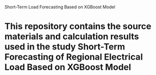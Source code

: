 Short-Term Load Forecasting Based on XGBoost Model

# This repository contains the source materials and calculation results used in the study Short-Term Forecasting of Regional Electrical Load Based on XGBoost Model